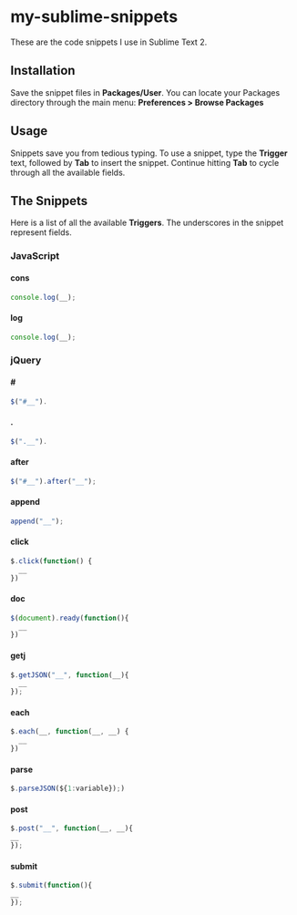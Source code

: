my-sublime-snippets
===================

These are the code snippets I use in Sublime Text 2.

Installation
------------
Save the snippet files in **Packages/User**. You can locate your Packages directory through the main menu: **Preferences > Browse Packages**

Usage
-----
Snippets save you from tedious typing. To use a snippet, type the **Trigger** text, followed by **Tab** to insert the snippet. Continue hitting **Tab** to cycle through all the available fields.


The Snippets
------------
Here is a list of all the available **Triggers**. The underscores in the snippet represent fields.

### JavaScript

#### cons
```javascript
console.log(__);
```

#### log
```javascript
console.log(__);
```

### jQuery

#### &#35;
```javascript
$("#__").
```

#### .
```javascript
$(".__").
```

#### after 
```javascript
$("#__").after("__");
```

#### append 
```javascript
append("__");
```

#### click 
```javascript
$.click(function() {
  __
})
```

#### doc 
```javascript
$(document).ready(function(){
  __
})
```

#### getj 
```javascript
$.getJSON("__", function(__){
  __
});
```

#### each 
```javascript
$.each(__, function(__, __) {
  __
})
```

#### parse 
```javascript
$.parseJSON(${1:variable});)
```

#### post 
```javascript
$.post("__", function(__, __){
__
});
```

#### submit 
```javascript
$.submit(function(){
__
});
```
